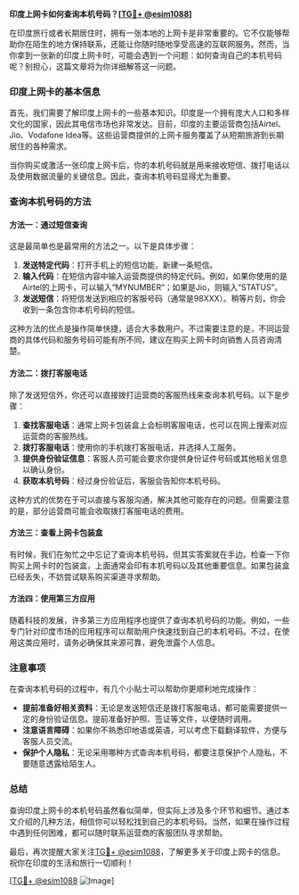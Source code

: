 **印度上网卡如何查询本机号码？[[TG💪+ @esim1088](https://t.me/s/esim1088)]**

在印度旅行或者长期居住时，拥有一张本地的上网卡是非常重要的。它不仅能够帮助你在陌生的地方保持联系，还能让你随时随地享受高速的互联网服务。然而，当你拿到一张新的印度上网卡时，可能会遇到一个问题：如何查询自己的本机号码呢？别担心，这篇文章将为你详细解答这一问题。

### 印度上网卡的基本信息

首先，我们需要了解印度上网卡的一些基本知识。印度是一个拥有庞大人口和多样文化的国家，因此其电信市场也非常发达。目前，印度的主要运营商包括Airtel、Jio、Vodafone Idea等。这些运营商提供的上网卡服务覆盖了从短期旅游到长期居住的各种需求。

当你购买或激活一张印度上网卡后，你的本机号码就是用来接收短信、拨打电话以及使用数据流量的关键信息。因此，查询本机号码显得尤为重要。

### 查询本机号码的方法

#### 方法一：通过短信查询

这是最简单也是最常用的方法之一。以下是具体步骤：

1. **发送特定代码**：打开手机上的短信功能，新建一条短信。
2. **输入代码**：在短信内容中输入运营商提供的特定代码。例如，如果你使用的是Airtel的上网卡，可以输入“MYNUMBER”；如果是Jio，则输入“STATUS”。
3. **发送短信**：将短信发送到相应的客服号码（通常是98XXX）。稍等片刻，你会收到一条包含你本机号码的短信。

这种方法的优点是操作简单快捷，适合大多数用户。不过需要注意的是，不同运营商的具体代码和服务号码可能有所不同，建议在购买上网卡时向销售人员咨询清楚。

#### 方法二：拨打客服电话

除了发送短信外，你还可以直接拨打运营商的客服热线来查询本机号码。以下是步骤：

1. **查找客服电话**：通常上网卡包装盒上会标明客服电话，也可以在网上搜索对应运营商的客服热线。
2. **拨打客服电话**：使用你的手机拨打客服电话，并选择人工服务。
3. **提供身份验证信息**：客服人员可能会要求你提供身份证件号码或其他相关信息以确认身份。
4. **获取本机号码**：经过身份验证后，客服会告知你本机号码。

这种方式的优势在于可以直接与客服沟通，解决其他可能存在的问题。但需要注意的是，部分运营商可能会收取拨打客服电话的费用。

#### 方法三：查看上网卡包装盒

有时候，我们在匆忙之中忘记了查询本机号码，但其实答案就在手边。检查一下你购买上网卡时的包装盒，上面通常会印有本机号码以及其他重要信息。如果包装盒已经丢失，不妨尝试联系购买渠道寻求帮助。

#### 方法四：使用第三方应用

随着科技的发展，许多第三方应用程序也提供了查询本机号码的功能。例如，一些专门针对印度市场的应用程序可以帮助用户快速找到自己的本机号码。不过，在使用这类应用时，请务必确保其来源可靠，避免泄露个人信息。

### 注意事项

在查询本机号码的过程中，有几个小贴士可以帮助你更顺利地完成操作：

- **提前准备好相关资料**：无论是发送短信还是拨打客服电话，都可能需要提供一定的身份验证信息。提前准备好护照、签证等文件，以便随时调用。
- **注意语言障碍**：如果你不熟悉印地语或英语，可以考虑下载翻译软件，方便与客服人员交流。
- **保护个人隐私**：无论采用哪种方式查询本机号码，都要注意保护个人隐私，不要随意透露给陌生人。

### 总结

查询印度上网卡的本机号码虽然看似简单，但实际上涉及多个环节和细节。通过本文介绍的几种方法，相信你可以轻松找到自己的本机号码。当然，如果在操作过程中遇到任何困难，都可以随时联系运营商的客服团队寻求帮助。

最后，再次提醒大家关注[TG💪+ @esim1088](https://t.me/s/esim1088)，了解更多关于印度上网卡的信息。祝你在印度的生活和旅行一切顺利！

[[TG💪+ @esim1088](https://t.me/s/esim1088) ![Image](https://i.postimg.cc/4NQfJmqS/Snipaste-2025-05-13-00-14-12.png)]